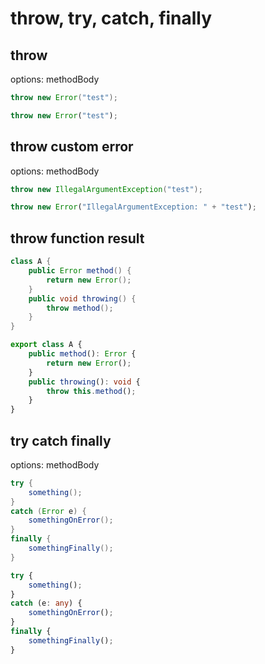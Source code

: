 # throw, try, catch, finally
## throw
options: methodBody
```java
throw new Error("test");
```
```typescript
throw new Error("test");
```

## throw custom error
options: methodBody
```java
throw new IllegalArgumentException("test");
```
```typescript
throw new Error("IllegalArgumentException: " + "test");
```

## throw function result
```java
class A {
    public Error method() {
        return new Error();
    }
    public void throwing() {
        throw method();
    }
}
```
```typescript
export class A {
    public method(): Error {
        return new Error();
    }
    public throwing(): void {
        throw this.method();
    }
}
```

## try catch finally
options: methodBody
```java
try {
    something();
}
catch (Error e) {
    somethingOnError();
}
finally {
    somethingFinally();
}
```
```typescript
try {
    something();
}
catch (e: any) {
    somethingOnError();
}
finally {
    somethingFinally();
}
```
